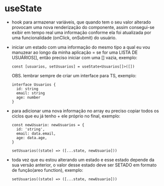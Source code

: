 # useState

* hook para armazenar variáveis, que quando tem o seu valor alterado provocam uma nova renderização do componente, assim consegui-se exibir em tempo real uma informação conforme ela foi atualizada por uma funcionalidade (onClick, onSubmit) do usuário.

* iniciar um estado com uma informação do mesmo tipo a qual eu vou manuzear ao longo da minha aplicação =
    se for uma LISTA DE USUÁRIOS[], então preciso iniciar com uma [] vazia, exemplo:

    ```tsx
    const [usuarios, setUsuarios] = useState<Usuarios[]>([])
    ```

    OBS. lembrar sempre de criar um interface para TS, exemplo:

    ```tsx
    interface Usuarios {
      id: string
      email: string
      age: number
    }
    ```

* para adicionar uma nova informação no array eu preciso copiar todos os ciclos que eu já tenho + ele próprio no final, exemplo:

  ```tsx
  const newUsuario: newUsuarios = {
    id: 'string',
    email: data.email,
    age: data.age,
  }

  setUsuarios((state) => ([...state, newUsuario]))
  ```

* toda vez que eu estou alterando um estado e esse estado depende da sua versão anterior, o valor desse estado deve ser SETADO em formato de função(areo function), exemplo:

  ```tsx
  setUsuarios((state) => ([...state, newUsuario]))
  ```
